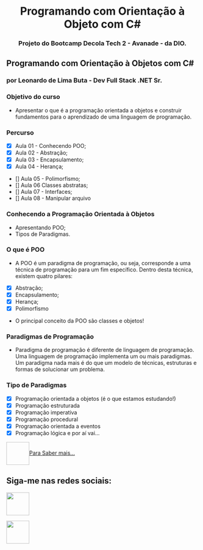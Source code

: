 <h1 align="center">
 Programando com Orientação à Objeto com C#
</h1>

<h3 align="center">Projeto do Bootcamp Decola Tech 2 - Avanade - da DIO.</h3>


<h2 align="left"> Programando com Orientação à Objetos com C#</h2>
<h3 align="left">por Leonardo de Lima Buta - Dev Full Stack .NET Sr.</h3>


### Objetivo do curso
- Apresentar o que é a programação orientada a objetos e construir fundamentos para o aprendizado de uma linguagem de programação.

### Percurso
- [x] Aula 01 - Conhecendo POO;
- [x] Aula 02 - Abstração;
- [x] Aula 03 - Encapsulamento;
- [x] Aula 04 - Herança;
- [] Aula 05 - Polimorfismo;
- [] Aula 06 Classes abstratas;
- [] Aula 07 - Interfaces;
- [] Aula 08 - Manipular arquivo

### Conhecendo a Programação Orientada à Objetos
- Apresentando POO;
- Tipos de Paradigmas.

### O que é POO
- A POO é um paradigma de programação, ou seja, corresponde a uma técnica de programação para um fim específico.
Dentro desta técnica, existem quatro pilares:

- [x] Abstração;
- [x] Encapsulamento;
- [x] Herança;
- [x] Polimorfismo

- O principal conceito da POO são classes e objetos!

### Paradigmas de Programação

- Paradigma de programação é diferente de linguagem de programação.
Uma linguagem de programação implementa um ou mais paradigmas.
Um paradigma nada mais é do que um modelo de técnicas, estruturas e formas de solucionar um problema.

### Tipo de Paradigmas

- [x] Programação orientada a objetos (é o que estamos estudando!)
- [x] Programação estruturada
- [x] Programação imperativa
- [x] Programação procedural
- [x] Programação orientada a eventos
- [x] Programação lógica
e por aí vai...

<a href="https://docs.microsoft.com/pt-br/dotnet/csharp/fundamentals/tutorials/oop" target="blank"><img align="center" height="60" width="60" />Para Saber mais...</a>


<h2 align="left">Siga-me nas redes sociais:</h2>
<p align="left">
<a href="https://linkedin.com/in/www.linkedin.com/in/geilsonfidelis/" target="blank"><img align="center" src="https://image.flaticon.com/icons/png/512/174/174857.png" height="60" width="60" /></a>
 
<a href="https://www.instagram.com/geilsonfidelis/" target="blank"><img align="center" src="https://www.instagram.com/static/images/ico/apple-touch-icon-76x76-precomposed.png/666282be8229.png" height="60" width="60" /></a>
</p>

